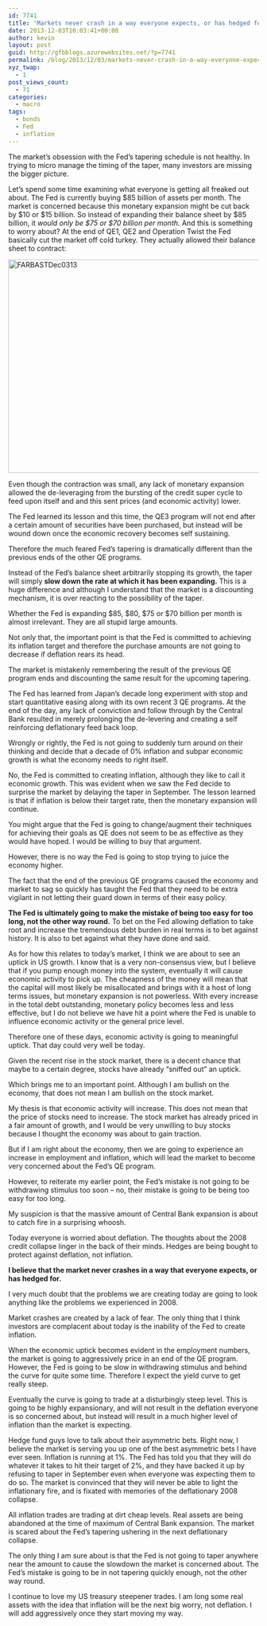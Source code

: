 ```yaml
---
id: 7741
title: 'Markets never crash in a way everyone expects, or has hedged for&#8230;'
date: 2013-12-03T10:03:41+00:00
author: kevin
layout: post
guid: http://gfbblogs.azurewebsites.net/?p=7741
permalink: /blog/2013/12/03/markets-never-crash-in-a-way-everyone-expects-or-has-hedged-for/
xyz_twap:
  - 1
post_views_count:
  - 71
categories:
  - macro
tags:
  - bonds
  - Fed
  - inflation
---
```

The market&#8217;s obsession with the Fed&#8217;s tapering schedule is not healthy. In trying to micro manage the timing of the taper, many investors are missing the bigger picture.

Let&#8217;s spend some time examining what everyone is getting all freaked out about. The Fed is currently buying $85 billion of assets per month. The market is concerned because this monetary expansion might be cut back by $10 or $15 billion. So instead of expanding their balance sheet by $85 billion, it _would only be $75 or $70 billion per month._ And this is something to worry about? At the end of QE1, QE2 and Operation Twist the Fed basically cut the market off cold turkey. They actually allowed their balance sheet to contract:

<img style="display:block; margin-left:auto; margin-right:auto;" src="http://themacrotourist.com/blogs/2013/12/FARBASTDec0313.gif" alt="FARBASTDec0313" title="FARBASTDec0313.gif" border="0" width="600" height="429" />

Even though the contraction was small, any lack of monetary expansion allowed the de-leveraging from the bursting of the credit super cycle to feed upon itself and and this sent prices (and economic activity) lower.

The Fed learned its lesson and this time, the QE3 program will not end after a certain amount of securities have been purchased, but instead will be wound down once the economic recovery becomes self sustaining. 

Therefore the much feared Fed&#8217;s tapering is dramatically different than the previous ends of the other QE programs.

Instead of the Fed&#8217;s balance sheet arbitrarily stopping its growth, the taper will simply **slow down the rate at which it has been expanding.** This is a huge difference and although I understand that the market is a discounting mechanism, it is over reacting to the possibility of the taper.

Whether the Fed is expanding $85, $80, $75 or $70 billion per month is almost irrelevant. They are all stupid large amounts. 

Not only that, the important point is that the Fed is committed to achieving its inflation target and therefore the purchase amounts are not going to decrease if deflation rears its head. 

The market is mistakenly remembering the result of the previous QE program ends and discounting the same result for the upcoming tapering. 

The Fed has learned from Japan&#8217;s decade long experiment with stop and start quantitative easing along with its own recent 3 QE programs. At the end of the day, any lack of conviction and follow through by the Central Bank resulted in merely prolonging the de-levering and creating a self reinforcing deflationary feed back loop.

Wrongly or rightly, the Fed is not going to suddenly turn around on their thinking and decide that a decade of 0% inflation and subpar economic growth is what the economy needs to right itself. 

No, the Fed is committed to creating inflation, although they like to call it economic growth. This was evident when we saw the Fed decide to surprise the market by delaying the taper in September. The lesson learned is that if inflation is below their target rate, then the monetary expansion will continue.

You might argue that the Fed is going to change/augment their techniques for achieving their goals as QE does not seem to be as effective as they would have hoped. I would be willing to buy that argument.

However, there is no way the Fed is going to stop trying to juice the economy higher.

The fact that the end of the previous QE programs caused the economy and market to sag so quickly has taught the Fed that they need to be extra vigilant in not letting their guard down in terms of their easy policy.

**The Fed is ultimately going to make the mistake of being too easy for too long, not the other way round.** To bet on the Fed allowing deflation to take root and increase the tremendous debt burden in real terms is to bet against history. It is also to bet against what they have done and said.

As for how this relates to today&#8217;s market, I think we are about to see an uptick in US growth. I know that is a very non-consensus view, but I believe that if you pump enough money into the system, eventually it will cause economic activity to pick up. The cheapness of the money will mean that the capital will most likely be misallocated and brings with it a host of long terms issues, but monetary expansion is not powerless. With every increase in the total debt outstanding, monetary policy becomes less and less effective, but I do not believe we have hit a point where the Fed is unable to influence economic activity or the general price level.

Therefore one of these days, economic activity is going to meaningful uptick. That day could very well be today.

Given the recent rise in the stock market, there is a decent chance that maybe to a certain degree, stocks have already &#8220;sniffed out&#8221; an uptick. 

Which brings me to an important point. Although I am bullish on the economy, that does not mean I am bullish on the stock market. 

My thesis is that economic activity will increase. This does not mean that the price of stocks need to increase. The stock market has already priced in a fair amount of growth, and I would be very unwilling to buy stocks because I thought the economy was about to gain traction.

But if I am right about the economy, then we are going to experience an increase in employment and inflation, which will lead the market to become very concerned about the Fed&#8217;s QE program.

However, to reiterate my earlier point, the Fed&#8217;s mistake is not going to be withdrawing stimulus too soon &#8211; no, their mistake is going to be being too easy for too long. 

My suspicion is that the massive amount of Central Bank expansion is about to catch fire in a surprising whoosh. 

Today everyone is worried about deflation. The thoughts about the 2008 credit collapse linger in the back of their minds. Hedges are being bought to protect against deflation, not inflation.

**I believe that the market never crashes in a way that everyone expects, or has hedged for.** 

I very much doubt that the problems we are creating today are going to look anything like the problems we experienced in 2008. 

Market crashes are created by a lack of fear. The only thing that I think investors are complacent about today is the inability of the Fed to create inflation.

When the economic uptick becomes evident in the employment numbers, the market is going to aggressively price in an end of the QE program. However, the Fed is going to be slow in withdrawing stimulus and behind the curve for quite some time. Therefore I expect the yield curve to get really steep. 

Eventually the curve is going to trade at a disturbingly steep level. This is going to be highly expansionary, and will not result in the deflation everyone is so concerned about, but instead will result in a much higher level of inflation than the market is expecting.

Hedge fund guys love to talk about their asymmetric bets. Right now, I believe the market is serving you up one of the best asymmetric bets I have ever seen. Inflation is running at 1%. The Fed has told you that they will do whatever it takes to hit their target of 2%, and they have backed it up by refusing to taper in September even when everyone was expecting them to do so. The market is convinced that they will never be able to light the inflationary fire, and is fixated with memories of the deflationary 2008 collapse.

All inflation trades are trading at dirt cheap levels. Real assets are being abandoned at the time of maximum of Central Bank expansion. The market is scared about the Fed&#8217;s tapering ushering in the next deflationary collapse.

The only thing I am sure about is that the Fed is not going to taper anywhere near the amount to cause the slowdown the market is concerned about. The Fed&#8217;s mistake is going to be in not tapering quickly enough, not the other way round.

I continue to love my US treasury steepener trades. I am long some real assets with the idea that inflation will be the next big worry, not deflation. I will add aggressively once they start moving my way.